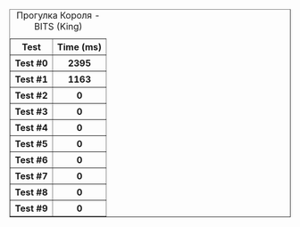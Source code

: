 <table border="1">
<caption>Прогулка Короля - BITS (King)</caption>
<tr><th>Test</th><th>Time (ms)</th></tr>
<tr><th>Test #0</th><th>2395</th></tr>
<tr><th>Test #1</th><th>1163</th></tr>
<tr><th>Test #2</th><th>0</th></tr>
<tr><th>Test #3</th><th>0</th></tr>
<tr><th>Test #4</th><th>0</th></tr>
<tr><th>Test #5</th><th>0</th></tr>
<tr><th>Test #6</th><th>0</th></tr>
<tr><th>Test #7</th><th>0</th></tr>
<tr><th>Test #8</th><th>0</th></tr>
<tr><th>Test #9</th><th>0</th></tr>
</table>
